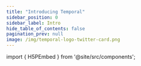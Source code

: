 ```yaml
---
title: "Introducing Temporal"
sidebar_position: 0
sidebar_label: Intro
hide_table_of_contents: false
pagination_prev: null
image: /img/temporal-logo-twitter-card.png
---
```


import { H5PEmbed } from '@site/src/components';

<H5PEmbed h5pJsonPath="/h5p/intro" />

